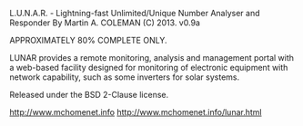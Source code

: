 L.U.N.A.R. - Lightning-fast Unlimited/Unique Number Analyser and Responder
By Martin A. COLEMAN (C) 2013.
v0.9a

APPROXIMATELY 80% COMPLETE ONLY.

LUNAR provides a remote monitoring, analysis and management portal with a web-based facility designed for monitoring of electronic equipment with network capability, such as some inverters for solar systems.

Released under the BSD 2-Clause license.

http://www.mchomenet.info
http://www.mchomenet.info/lunar.html
